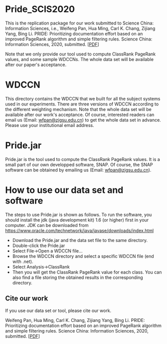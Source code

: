 # Pride_SCIS2020
This is the replication package for our work submitted to Science China: Information Sciences, i.e., Weifeng Pan, Hua Ming, Carl K. Chang, Zijiang Yang, Bing Li. PRIDE: Prioritizing documentation effort based on an improved PageRank algorithm and simple filtering rules. Science China: Information Sciences, 2020, submitted. [[PDF](#)]

Note that we only provide our tool used to compute ClassRank PageRank values, and some sample WDCCNs. The whole data set will be available after our paper's acceptance.

# WDCCN
This directory contains the WDCCN that we built for all the subject systems used in our experiments. There are three versions of WDCCN according to the different weighting mechanism. Note that the whole data set will be available after our work's acceptance. Of course, interested readers can email us (Email: wfpan@zjgsu.edu.cn) to get the whole data set in advance. Please use your institutional email address.

# Pride.jar
Pride.jar is the tool used to compute the ClassRank PageRank values. It is a small part of our own developped software, SNAP. Of course, the SNAP software can be obtained by emailing us (Email: wfpan@zjgsu.edu.cn).

# How to use our data set and software
The steps to use Pride.jar is shown as follows. To run the software, you should install the jdk (java development kit) 1.6 (or higher) first in your computer. JDK can be downloaded from https://www.oracle.com/technetwork/java/javase/downloads/index.html
- Download the Pride.jar and the data set file to the same directory.
- Double-click the Pride.jar
- Select File->Open a WDCCN file...
- Browse the WDCCN directory and select a specific WDCCN file (end with .net).
- Select Analysis->ClassRank
- Then you will get the ClassRank PageRank value for each class. You can also find a file storing the obtained results in the corresponding directory.

## Cite our work
If you use our data set or tool, please cite our work.

Weifeng Pan, Hua Ming, Carl K. Chang, Zijiang Yang, Bing Li. PRIDE: Prioritizing documentation effort based on an improved PageRank algorithm and simple filtering rules. Science China: Information Sciences, 2020, submitted. [[PDF](#)]
